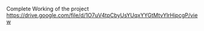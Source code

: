 Complete Working of the project
https://drive.google.com/file/d/1O7uV4tpCbyUsYUqxYYGtMtvYlrHipcgP/view
